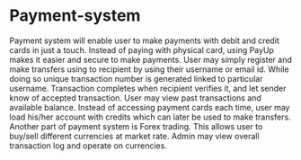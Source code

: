 # Payment-system
Payment system will enable user to make payments with debit and credit cards in just a touch. Instead of paying with physical card, using PayUp makes it easier and secure to make payments. 
User may simply register and make transfers using to recipient by using their username or email id. While doing so unique transaction number is generated linked to particular username. Transaction completes when recipient verifies it, and let sender know of accepted transaction. User may view past transactions and available balance. Instead of accessing payment cards each time, user may load his/her account with credits which can later be used to make transfers. Another part of payment system is Forex trading. This allows user to buy/sell different currencies at market rate. 
Admin may view overall transaction log and operate on currencies. 




